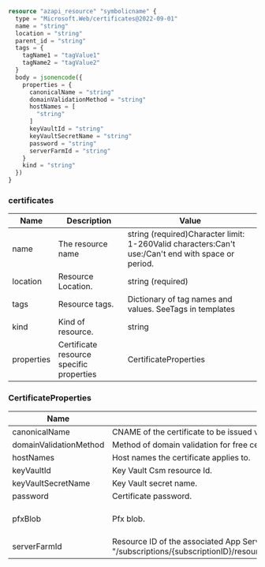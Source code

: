 ```terraform
resource "azapi_resource" "symbolicname" {
  type = "Microsoft.Web/certificates@2022-09-01"
  name = "string"
  location = "string"
  parent_id = "string"
  tags = {
    tagName1 = "tagValue1"
    tagName2 = "tagValue2"
  }
  body = jsonencode({
    properties = {
      canonicalName = "string"
      domainValidationMethod = "string"
      hostNames = [
        "string"
      ]
      keyVaultId = "string"
      keyVaultSecretName = "string"
      password = "string"
      serverFarmId = "string"
    }
    kind = "string"
  })
}

```

### certificates

| Name | Description | Value |
|-|-|-|
| name | The resource name | string (required)Character limit: 1-260Valid characters:Can't use:/Can't end with space or period. |
| location | Resource Location. | string (required) |
| tags | Resource tags. | Dictionary of tag names and values. SeeTags in templates |
| kind | Kind of resource. | string |
| properties | Certificate resource specific properties | CertificateProperties |


### CertificateProperties

| Name | Description | Value |
|-|-|-|
| canonicalName | CNAME of the certificate to be issued via free certificate | string |
| domainValidationMethod | Method of domain validation for free cert | string |
| hostNames | Host names the certificate applies to. | string[] |
| keyVaultId | Key Vault Csm resource Id. | string |
| keyVaultSecretName | Key Vault secret name. | string |
| password | Certificate password. | string |
| pfxBlob | Pfx blob. | For Bicep, you can use theany()function. |
| serverFarmId | Resource ID of the associated App Service plan, formatted as: "/subscriptions/{subscriptionID}/resourceGroups/{groupName}/providers/Microsoft.Web/serverfarms/{appServicePlanName}". | string |


